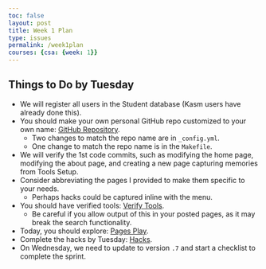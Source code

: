 ```yaml
---
toc: false
layout: post
title: Week 1 Plan
type: issues
permalink: /week1plan
courses: {csa: {week: 1}}
---
```


## Things to Do by Tuesday

- We will register all users in the Student database (Kasm users have already done this).
- You should make your own personal GitHub repo customized to your own name: [GitHub Repository](https://github.com/nighthawkcoders/student_2025).
  - Two changes to match the repo name are in `_config.yml`.
  - One change to match the repo name is in the `Makefile`.
- We will verify the 1st code commits, such as modifying the home page, modifying the about page, and creating a new page capturing memories from Tools Setup.
- Consider abbreviating the pages I provided to make them specific to your needs.
  - Perhaps hacks could be captured inline with the menu.
- You should have verified tools: [Verify Tools](https://nighthawkcoders.github.io/portfolio_2025/devops/tools/verify).
  - Be careful if you allow output of this in your posted pages, as it may break the search functionality.
- Today, you should explore: [Pages Play](https://nighthawkcoders.github.io/portfolio_2025/devops/github/pages/play).
- Complete the hacks by Tuesday: [Hacks](https://nighthawkcoders.github.io/portfolio_2025/devops/hacks).
- On Wednesday, we need to update to version `.7` and start a checklist to complete the sprint.